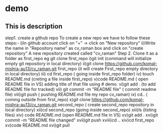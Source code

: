 # demo

## This is description
step1. create a github repo
 To create a new repo we have to follow these steps:-
 i)In github account click on "+" -> click on "New repository"
 ii)Write the name in "Repository name" as cv_raman box and click on "create repository"
A new repository created called "cv_raman"
Step 2.  Clone it as a folder as first_repo eg git clone <urL> first_repo
i)git init (command will initialize empty git repository in local directory)
ii)git clone https://github.com/komal-mishra-au13/cv_raman.git first_repo
(it will create First_repo empty directory in local directory)
iii) cd first_repo ( going inside first_repo folder)
iv) touch README.md (creting a file inside first_repo)
v)code README.md ( open README file in VS)
adding title of that file using # demo. 
vi)git add . (to add README file for tracked)
vii) git commit -m "README file" ( commit readme file)
viii)git push ( pushing README.md file my repo cv_raman)
ix) cd.. ( coming outside from first_repo)
x)git clone https://github.com/komal-mishra-au13/cv_raman.git second_repo ( create second_repo repository in local directory)
xii)cd second_repo (going inside second_repo)
xiii)ls (listing files)
xiv) code README.md (open README.md file in VS)
xv)git add . 
xvi)git commit -m "README file changed"
xvii)git push
xviii)cd ..
xiv)cd first_repo
xv)code README.md
xvi)git pull